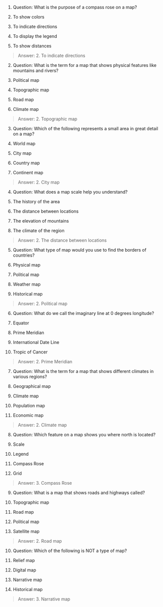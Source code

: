 1. Question:
What is the purpose of a compass rose on a map?
 
1. To show colors
2. To indicate directions
3. To display the legend
4. To show distances
 
> Answer: 2. To indicate directions
 
2. Question:
What is the term for a map that shows physical features like mountains and rivers?
 
1. Political map
2. Topographic map
3. Road map
4. Climate map

> Answer: 2. Topographic map
 
3. Question:
Which of the following represents a small area in great detail on a map?
 
1. World map
2. City map
3. Country map
4. Continent map
 
> Answer: 2. City map
 
4. Question:
What does a map scale help you understand?
 
1. The history of the area
2. The distance between locations
3. The elevation of mountains
4. The climate of the region

> Answer: 2. The distance between locations
 
5. Question:
What type of map would you use to find the borders of countries?
 
1. Physical map
2. Political map
3. Weather map
4. Historical map

> Answer: 2. Political map
 
6. Question:
What do we call the imaginary line at 0 degrees longitude?

1. Equator
2. Prime Meridian
3. International Date Line
4. Tropic of Cancer
 
> Answer: 2. Prime Meridian
 
7. Question:
What is the term for a map that shows different climates in various regions?

1. Geographical map
2. Climate map
3. Population map
4. Economic map
 
> Answer: 2. Climate map
 
8. Question:
Which feature on a map shows you where north is located?

1. Scale
2. Legend
3. Compass Rose
4. Grid
 
> Answer: 3. Compass Rose
 
9. Question:
What is a map that shows roads and highways called?

1. Topographic map
2. Road map
3. Political map
4. Satellite map
 
> Answer: 2. Road map
 
10. Question:
Which of the following is NOT a type of map?
 
1. Relief map
2. Digital map
3. Narrative map
4. Historical map
 
> Answer: 3. Narrative map

